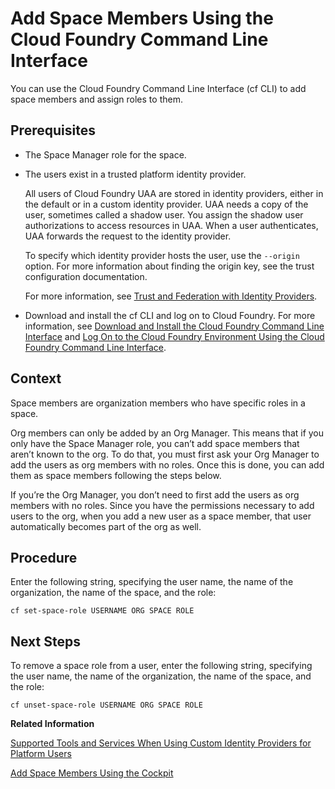 <!-- loiod23ea8bf91b14634a294ee93b8485479 -->

# Add Space Members Using the Cloud Foundry Command Line Interface

You can use the Cloud Foundry Command Line Interface \(cf CLI\) to add space members and assign roles to them.



<a name="loiod23ea8bf91b14634a294ee93b8485479__prereq_j4x_ytv_tz"/>

## Prerequisites

-   The Space Manager role for the space.
-   The users exist in a trusted platform identity provider.

    All users of Cloud Foundry UAA are stored in identity providers, either in the default or in a custom identity provider. UAA needs a copy of the user, sometimes called a shadow user. You assign the shadow user authorizations to access resources in UAA. When a user authenticates, UAA forwards the request to the identity provider.

    To specify which identity provider hosts the user, use the `--origin` option. For more information about finding the origin key, see the trust configuration documentation.

    For more information, see [Trust and Federation with Identity Providers](trust-and-federation-with-identity-providers-cb1bc8f.md).

-   Download and install the cf CLI and log on to Cloud Foundry. For more information, see [Download and Install the Cloud Foundry Command Line Interface](download-and-install-the-cloud-foundry-command-line-interface-4ef907a.md) and [Log On to the Cloud Foundry Environment Using the Cloud Foundry Command Line Interface](log-on-to-the-cloud-foundry-environment-using-the-cloud-foundry-command-line-interface-7a37d66.md).




<a name="loiod23ea8bf91b14634a294ee93b8485479__context_rqw_csz_kjb"/>

## Context

Space members are organization members who have specific roles in a space.

Org members can only be added by an Org Manager. This means that if you only have the Space Manager role, you can’t add space members that aren’t known to the org. To do that, you must first ask your Org Manager to add the users as org members with no roles. Once this is done, you can add them as space members following the steps below.

If you’re the Org Manager, you don’t need to first add the users as org members with no roles. Since you have the permissions necessary to add users to the org, when you add a new user as a space member, that user automatically becomes part of the org as well.



<a name="loiod23ea8bf91b14634a294ee93b8485479__steps_jrg_wt4_zl"/>

## Procedure

Enter the following string, specifying the user name, the name of the organization, the name of the space, and the role:

```
cf set-space-role USERNAME ORG SPACE ROLE 
```



<a name="loiod23ea8bf91b14634a294ee93b8485479__postreq_l4x_ytv_tz"/>

## Next Steps

To remove a space role from a user, enter the following string, specifying the user name, the name of the organization, the name of the space, and the role:

```
cf unset-space-role USERNAME ORG SPACE ROLE 
```

**Related Information**  


[Supported Tools and Services When Using Custom Identity Providers for Platform Users](supported-tools-and-services-when-using-custom-identity-providers-for-platform-users-94ef515.md "Not all tools and services of SAP BTP support the use of custom identity providers with platform users. We provide a list of tools and services, which support this feature and any restrictions that apply.")

[Add Space Members Using the Cockpit](add-space-members-81d0b4d.md "You can add space members and assign roles to them at the space level in the SAP BTP cockpit.")

